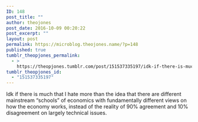 ```yaml
---
ID: 148
post_title: ""
author: theojones
post_date: 2016-10-09 00:20:22
post_excerpt: ""
layout: post
permalink: https://microblog.theojones.name/?p=148
published: true
tumblr_theopjones_permalink:
  - >
    https://theopjones.tumblr.com/post/151537335197/idk-if-there-is-much-that-i-hate-more-than-the
tumblr_theopjones_id:
  - "151537335197"
---
```

<p>Idk if there is much that I hate more than the idea that there are different mainstream &ldquo;schools&rdquo; of economics with fundamentally different views on how the economy works, instead of the reality of 90% agreement and 10% disagreement on largely technical issues.</p>